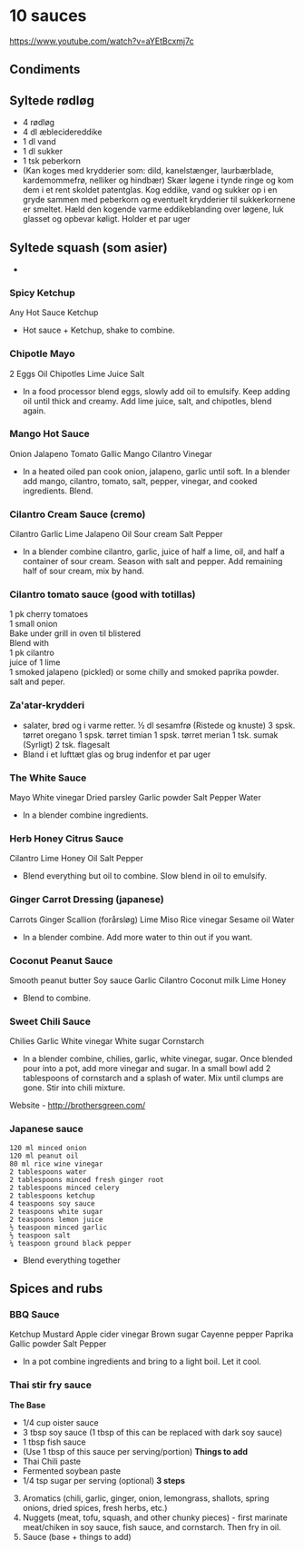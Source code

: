# 10 sauces
https://www.youtube.com/watch?v=aYEtBcxmj7c
## Condiments
## Syltede rødløg
- 4 rødløg
- 4 dl æblecidereddike
- 1 dl vand
- 1 dl sukker
- 1 tsk peberkorn
- (Kan koges med krydderier som: dild, kanelstænger, laurbærblade, kardemommefrø, nelliker og hindbær)
Skær løgene i tynde ringe og kom dem i et rent skoldet patentglas. 
Kog eddike, vand og sukker op i en gryde sammen med peberkorn og eventuelt krydderier til sukkerkornene er smeltet.
Hæld den kogende varme eddikeblanding over løgene, luk glasset og opbevar køligt.
Holder et par uger

## Syltede squash (som asier)
- 
### Spicy Ketchup 

Any Hot Sauce
Ketchup

- Hot sauce + Ketchup, shake to combine.

### Chipotle Mayo 

2 Eggs
Oil
Chipotles 
Lime Juice 
Salt

- In a food processor blend eggs, slowly add oil to emulsify. Keep adding oil until thick and creamy. Add lime juice, salt, and chipotles, blend again. 

### Mango Hot Sauce 

Onion
Jalapeno
Tomato
Gallic
Mango
Cilantro
Vinegar

- In a heated oiled pan cook onion, jalapeno, garlic until soft. In a blender add mango, cilantro, tomato, salt, pepper, vinegar, and cooked ingredients. Blend.

### Cilantro Cream Sauce (cremo)

Cilantro
Garlic
Lime
Jalapeno
Oil
Sour cream
Salt
Pepper

- In a blender combine cilantro, garlic, juice of half a lime, oil, and half a container of sour cream. Season with salt and pepper. Add remaining half of sour cream, mix by hand.  

### Cilantro tomato sauce (good with totillas)
1 pk cherry tomatoes  
1 small onion  
Bake under grill in oven til blistered  
Blend with  
1 pk cilantro  
juice of 1 lime  
1 smoked jalapeno (pickled) or some chilly and smoked paprika powder.  
salt and peper.

### Za'atar-krydderi 
- salater, brød og i varme retter.
½ dl sesamfrø (Ristede og knuste)
3 spsk. tørret oregano
1 spsk. tørret timian
1 spsk. tørret merian
1 tsk. sumak (Syrligt)
2 tsk. flagesalt
- Bland i et lufttæt glas og brug indenfor et par uger

### The White Sauce 

Mayo
White vinegar
Dried parsley
Garlic powder
Salt
Pepper
Water 

- In a blender combine ingredients. 

### Herb Honey Citrus Sauce 

Cilantro
Lime 
Honey
Oil
Salt
Pepper

- Blend everything but oil to combine. Slow blend in oil to emulsify. 

### Ginger Carrot Dressing (japanese)

Carrots
Ginger
Scallion (forårsløg)
Lime
Miso
Rice vinegar
Sesame oil
Water

- In a blender combine. Add more water to thin out if you want. 

### Coconut Peanut Sauce 

Smooth peanut butter
Soy sauce
Garlic
Cilantro
Coconut milk
Lime
Honey

- Blend to combine.

### Sweet Chili Sauce 

Chilies 
Garlic 
White vinegar
White sugar
Cornstarch 

- In a blender combine, chilies, garlic, white vinegar, sugar. Once blended pour into a pot, add more vinegar and sugar. In a small bowl add 2 tablespoons of cornstarch and a splash of water. Mix until clumps are gone. Stir into chili mixture. 

Website - http://brothersgreen.com/

### Japanese sauce
    120 ml minced onion
    120 ml peanut oil
    80 ml rice wine vinegar
    2 tablespoons water
    2 tablespoons minced fresh ginger root
    2 tablespoons minced celery
    2 tablespoons ketchup
    4 teaspoons soy sauce
    2 teaspoons white sugar
    2 teaspoons lemon juice
    ½ teaspoon minced garlic
    ½ teaspoon salt
    ¼ teaspoon ground black pepper
    
- Blend everything together


## Spices and rubs
### BBQ Sauce 

Ketchup
Mustard
Apple cider vinegar
Brown sugar
Cayenne pepper
Paprika
Gallic powder
Salt
Pepper

- In a pot combine ingredients and bring to a light boil. Let it cool. 

### Thai stir fry sauce
**The Base**
- 1/4 cup oister sauce
- 3 tbsp soy sauce (1 tbsp of this can be replaced with dark soy sauce)
- 1 tbsp fish sauce
- (Use 1 tbsp of this sauce per serving/portion)
**Things to add**
- Thai Chili paste
- Fermented soybean paste
- 1/4 tsp sugar per serving (optional)
**3 steps**
3. Aromatics (chili, garlic, ginger, onion, lemongrass, shallots, spring onions, dried spices, fresh herbs, etc.)
1. Nuggets (meat, tofu, squash, and other chunky pieces) - first marinate meat/chiken in soy sauce, fish sauce, and cornstarch. Then fry in oil.
2. Sauce (base + things to add)


